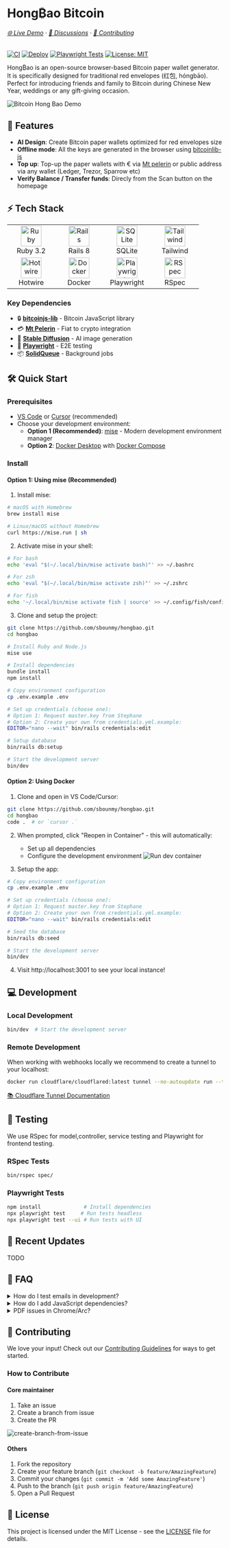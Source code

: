 # Hong₿ao Bitcoin

###### [🌐 Live Demo](https://hongbaob.tc) · [💬 Discussions](https://github.com/sbounmy/hongbao_bitcoin/discussions) · [🤝 Contributing](CONTRIBUTING.md)


[![CI](https://github.com/sbounmy/hongbao_bitcoin/actions/workflows/ci.yml/badge.svg)](https://github.com/sbounmy/hongbao_bitcoin/actions/workflows/ci.yml)
[![Deploy](https://github.com/sbounmy/hongbao_bitcoin/actions/workflows/deploy.yml/badge.svg)](https://github.com/sbounmy/hongbao_bitcoin/actions/workflows/deploy.yml)
[![Playwright Tests](https://github.com/sbounmy/hongbao_bitcoin/actions/workflows/playwright.yml/badge.svg)](https://github.com/sbounmy/hongbao_bitcoin/actions/workflows/playwright.yml)
[![License: MIT](https://img.shields.io/badge/License-MIT-yellow.svg)](https://opensource.org/licenses/MIT)

Hong₿ao is an open-source browser-based Bitcoin paper wallet generator. It is specifically designed for traditional red envelopes (红包, hóngbāo). Perfect for introducing friends and family to Bitcoin during Chinese New Year, weddings or any gift-giving occasion.

![Bitcoin Hong Bao Demo](/app/assets/images/readme/demo.gif)

## 🚀 Features

- **AI Design**: Create Bitcoin paper wallets optimized for red envelopes size
- **Offline mode**: All the keys are generated in the browser using [bitcoinlib-js](https://github.com/bitcoinjs/bitcoinjs-lib)
- **Top up**: Top-up the paper wallets with € via [Mt pelerin](https://developers.mtpelerin.com/integration-guides/web-integration) or public address via any wallet (Ledger, Trezor, Sparrow etc)
- **Verify Balance / Transfer funds**: Direcly from the Scan button on the homepage

## ⚡ Tech Stack

<table>
  <tr>
    <td align="center" width="96">
      <img src="https://cdn.jsdelivr.net/gh/devicons/devicon/icons/ruby/ruby-original.svg" width="48" height="48" alt="Ruby" />
      <br>Ruby 3.2
    </td>
    <td align="center" width="96">
      <img src="https://cdn.jsdelivr.net/gh/devicons/devicon/icons/rails/rails-original-wordmark.svg" width="48" height="48" alt="Rails" />
      <br>Rails 8
    </td>
    <td align="center" width="96">
      <img src="https://cdn.jsdelivr.net/gh/devicons/devicon/icons/sqlite/sqlite-original.svg" width="48" height="48" alt="SQLite" />
      <br>SQLite
    </td>
    <td align="center" width="96">
      <img src="https://cdn.jsdelivr.net/gh/devicons/devicon/icons/tailwindcss/tailwindcss-original.svg" width="48" height="48" alt="Tailwind" />
      <br>Tailwind
    </td>
  </tr>
  <tr>
    <td align="center" width="96">
      <img src="app/assets/images/readme/hotwired.svg" width="48" height="48" alt="Hotwire" />
      <br>Hotwire
    </td>
    <td align="center" width="96">
      <img src="https://raw.githubusercontent.com/devicons/devicon/master/icons/docker/docker-original.svg" width="48" height="48" alt="Docker" />
      <br>Docker
    </td>
    <td align="center" width="96">
      <img src="https://playwright.dev/img/playwright-logo.svg" width="48" height="48" alt="Playwright" />
      <br>Playwright
    </td>
    <td align="center" width="96">
      <img src="https://rspec.info/images/logo.png" width="48" height="48" alt="RSpec" />
      <br>RSpec
    </td>
  </tr>
</table>

### Key Dependencies
- 🔒 **[bitcoinjs-lib](https://github.com/bitcoinjs/bitcoinjs-lib)** - Bitcoin JavaScript library
- 💳 **[Mt Pelerin](https://www.mtpelerin.com/)** - Fiat to crypto integration
- 🎨 **[Stable Diffusion](https://stability.ai/)** - AI image generation
- 🧪 **[Playwright](https://playwright.dev/)** - E2E testing
- 📦 **[SolidQueue](https://github.com/rails/solid_queue)** - Background jobs

## 🛠️ Quick Start

### Prerequisites

- [VS Code](https://code.visualstudio.com/) or [Cursor](https://cursor.sh/) (recommended)
- Choose your development environment:
  - **Option 1 (Recommended)**: [mise](https://mise.jdx.dev) - Modern development environment manager
  - **Option 2**: [Docker Desktop](https://www.docker.com/products/docker-desktop/) with [Docker Compose](https://docs.docker.com/compose/install/)

### Install

#### Option 1: Using mise (Recommended)

1. Install mise:
```bash
# macOS with Homebrew
brew install mise

# Linux/macOS without Homebrew
curl https://mise.run | sh
```

2. Activate mise in your shell:
```bash
# For bash
echo 'eval "$(~/.local/bin/mise activate bash)"' >> ~/.bashrc

# For zsh
echo 'eval "$(~/.local/bin/mise activate zsh)"' >> ~/.zshrc

# For fish
echo '~/.local/bin/mise activate fish | source' >> ~/.config/fish/config.fish
```

3. Clone and setup the project:
```bash
git clone https://github.com/sbounmy/hongbao.git
cd hongbao

# Install Ruby and Node.js
mise use

# Install dependencies
bundle install
npm install

# Copy environment configuration
cp .env.example .env

# Set up credentials (choose one):
# Option 1: Request master.key from Stephane
# Option 2: Create your own from credentials.yml.example:
EDITOR="nano --wait" bin/rails credentials:edit

# Setup database
bin/rails db:setup

# Start the development server
bin/dev
```

#### Option 2: Using Docker

1. Clone and open in VS Code/Cursor:
```bash
git clone https://github.com/sbounmy/hongbao.git
cd hongbao
code .  # or `cursor .`
```

2. When prompted, click "Reopen in Container" - this will automatically:
   - Set up all dependencies
   - Configure the development environment
   ![Run dev container](/app/assets/images/readme/run-dev-container.jpg)

3. Setup the app:
```bash
# Copy environment configuration
cp .env.example .env

# Set up credentials (choose one):
# Option 1: Request master.key from Stephane
# Option 2: Create your own from credentials.yml.example:
EDITOR="nano --wait" bin/rails credentials:edit

# Seed the database
bin/rails db:seed

# Start the development server
bin/dev
```

4. Visit http://localhost:3001 to see your local instance!


## 💻 Development

### Local Development

```bash
bin/dev  # Start the development server
```

### Remote Development

When working with webhooks locally we recommend to create a  tunnel to your localhost:

```bash
docker run cloudflare/cloudflared:latest tunnel --no-autoupdate run --token {token}
```

[📚 Cloudflare Tunnel Documentation](https://developers.cloudflare.com/cloudflare-one/connections/connect-networks/get-started/create-remote-tunnel/)

## 🧪 Testing

We use RSpec for model,controller, service testing and Playwright for frontend testing.

### RSpec Tests
```bash
bin/rspec spec/
```

### Playwright Tests
```bash
npm install              # Install dependencies
npx playwright test     # Run tests headless
npx playwright test --ui # Run tests with UI
```

## 🔄 Recent Updates

TODO

## 💬 FAQ

<details>
<summary>How do I test emails in development?</summary>

Emails are caught by Letter Opener:
- Auto-preview in new tab
- Dashboard at http://localhost:3000/letter_opener
</details>

<details>
<summary>How do I add JavaScript dependencies?</summary>

Use ImportMaps with [JSPM](https://jspm.io/):
1. Visit [JSPM Generator](https://generator.jspm.io/)
2. Search and select package
3. Copy import URL
4. Add to `config/importmap.rb`
</details>

<details>
<summary>PDF issues in Chrome/Arc?</summary>

- Issue: "No enabled plugin supports this MIME type"
- Only affects localhost
- Solution: Use Safari for local PDF testing
- [Track Issue #39](https://github.com/sbounmy/hongbao_bitcoin/issues/39)
</details>

## 🤝 Contributing

We love your input! Check out our [Contributing Guidelines](CONTRIBUTING.md) for ways to get started.

### How to Contribute

#### Core maintainer
1. Take an issue
2. Create a branch from issue
3. Create the PR

![create-branch-from-issue](/app/assets/images/readme/create-branch-pull-request.jpg)

#### Others
1. Fork the repository
2. Create your feature branch (`git checkout -b feature/AmazingFeature`)
3. Commit your changes (`git commit -m 'Add some AmazingFeature'`)
4. Push to the branch (`git push origin feature/AmazingFeature`)
5. Open a Pull Request

## 📄 License

This project is licensed under the MIT License - see the [LICENSE](LICENSE) file for details.